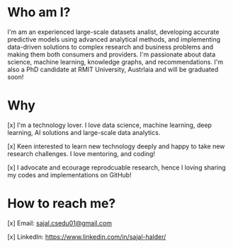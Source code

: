 # Who am I?

I'm am an experienced large-scale datasets analist, developing accurate predictive models using advanced analytical methods, and implementing data-driven solutions to complex research and business problems and making them both consumers and providers. I'm passionate about data science, machine learning, knowledge graphs, and recommendations. I'm also a PhD candidate at RMIT University, Austrlaia and will be graduated soon!

# Why 

[x] I'm a technology lover. I love data science, machine learning, deep learning, AI solutions and large-scale data analytics.

[x] Keen interested to learn new technology deeply and happy to take new research challenges. I love mentoring, and coding! 

[x] I advocate and ecourage reprodcuable research, hence I loving sharing my codes and implementations on GitHub!


# How to reach me? 

[x] Email: sajal.csedu01@gmail.com

[x] LinkedIn: https://www.linkedin.com/in/sajal-halder/
